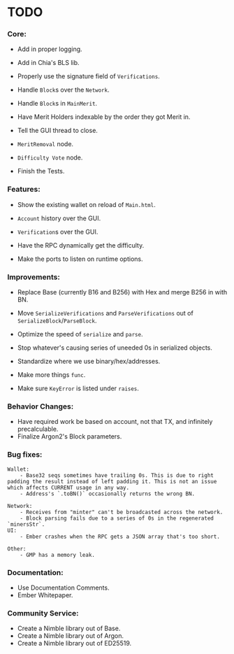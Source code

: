 # TODO

### Core:
- Add in proper logging.

- Add in Chia's BLS lib.
- Properly use the signature field of `Verifications`.

- Handle `Block`s over the `Network`.
- Handle `Block`s in `MainMerit`.

- Have Merit Holders indexable by the order they got Merit in.

- Tell the GUI thread to close.

- `MeritRemoval` node.
- `Difficulty Vote` node.

- Finish the Tests.

### Features:
- Show the existing wallet on reload of `Main.html`.
- `Account` history over the GUI.
- `Verification`s over the GUI.

- Have the RPC dynamically get the difficulty.

- Make the ports to listen on runtime options.

### Improvements:
- Replace Base (currently B16 and B256) with Hex and merge B256 in with BN.

- Move `SerializeVerifications` and `ParseVerifications` out of `SerializeBlock`/`ParseBlock`.
- Optimize the speed of `serialize` and `parse`.
- Stop whatever's causing series of uneeded 0s in serialized objects.

- Standardize where we use binary/hex/addresses.

- Make more things `func`.
- Make sure `KeyError` is listed under `raises`.

### Behavior Changes:
- Have required work be based on account, not that TX, and infinitely precalculable.
- Finalize Argon2's Block parameters.

### Bug fixes:

    Wallet:
        - Base32 seqs sometimes have trailing 0s. This is due to right padding the result instead of left padding it. This is not an issue which affects CURRENT usage in any way.
        - Address's `.toBN()` occasionally returns the wrong BN.

    Network:
        - Receives from "minter" can't be broadcasted across the network.
        - Block parsing fails due to a series of 0s in the regenerated `minersStr`.
    UI:
        - Ember crashes when the RPC gets a JSON array that's too short.

    Other:
        - GMP has a memory leak.

### Documentation:
- Use Documentation Comments.
- Ember Whitepaper.

### Community Service:
- Create a Nimble library out of Base.
- Create a Nimble library out of Argon.
- Create a Nimble library out of ED25519.
